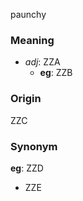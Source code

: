 paunchy
### Meaning
+ _adj_: ZZA
    + __eg__: ZZB

### Origin

ZZC

### Synonym

__eg__: ZZD

+ ZZE


